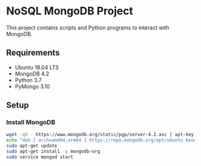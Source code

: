 # NoSQL MongoDB Project

This project contains scripts and Python programs to interact with MongoDB.

## Requirements

- Ubuntu 18.04 LTS
- MongoDB 4.2
- Python 3.7
- PyMongo 3.10

## Setup

### Install MongoDB

```sh
wget -qO - https://www.mongodb.org/static/pgp/server-4.2.asc | apt-key add -
echo "deb [ arch=amd64,arm64 ] https://repo.mongodb.org/apt/ubuntu bionic/mongodb-org/4.2 multiverse" | sudo tee /etc/apt/sources.list.d/mongodb-org-4.2.list
sudo apt-get update
sudo apt-get install -y mongodb-org
sudo service mongod start
